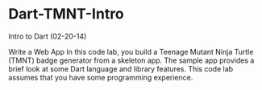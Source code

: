Dart-TMNT-Intro
===============

Intro to Dart (02-20-14)

Write a Web App
In this code lab, you build a Teenage Mutant Ninja Turtle (TMNT) badge generator from a skeleton app. The sample app provides a brief look at some Dart language and library features. This code lab assumes that you have some programming experience.

